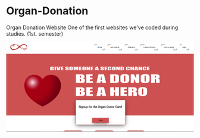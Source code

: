 # Organ-Donation
Organ Donation Website
One of the first websites we've coded during studies. (1st. semester)

![Screenshot](img/CAPTURE.PNG?raw=true "Title")

